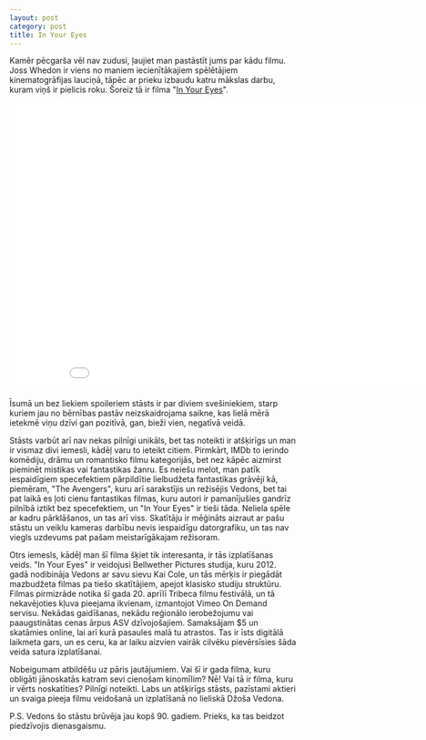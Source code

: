 ```yaml
---
layout: post
category: post
title: In Your Eyes
---
```


Kamēr pēcgarša vēl nav zudusi, ļaujiet man pastāstīt jums par kādu filmu. Joss Whedon ir viens no maniem iecienītākajiem spēlētājiem kinematogrāfijas lauciņā, tāpēc ar prieku izbaudu katru mākslas darbu, kuram viņš ir pielicis roku. Šoreiz tā ir filma "[In Your Eyes](https://vimeo.com/ondemand/inyoureyes "In Your Eyes")".

<iframe src="//player.vimeo.com/video/92368160?byline=0&amp;portrait=0&amp;color=993366" width="900" height="506" frameborder="0" webkitallowfullscreen mozallowfullscreen allowfullscreen></iframe>

Īsumā un bez liekiem spoileriem stāsts ir par diviem svešiniekiem, starp kuriem jau no bērnības pastāv neizskaidrojama saikne, kas lielā mērā ietekmē viņu dzīvi gan pozitīvā, gan, bieži vien, negatīvā veidā.

Stāsts varbūt arī nav nekas pilnīgi unikāls, bet tas noteikti ir atšķirīgs un man ir vismaz divi iemesli, kādēļ varu to ieteikt citiem. Pirmkārt, IMDb to ierindo komēdiju, drāmu un romantisko filmu kategorijās, bet nez kāpēc aizmirst pieminēt mistikas vai fantastikas žanru. Es neiešu melot, man patīk iespaidīgiem specefektiem pārpildītie lielbudžeta fantastikas grāvēji kā, piemēram, "The Avengers", kuru arī sarakstījis un režisējis Vedons, bet tai pat laikā es ļoti cienu fantastikas filmas, kuru autori ir pamanījušies gandrīz pilnībā iztikt bez specefektiem, un "In Your Eyes" ir tieši tāda. Neliela spēle ar kadru pārklāšanos, un tas arī viss. Skatītāju ir mēģināts aizraut ar pašu stāstu un veiklu kameras darbību nevis iespaidīgu datorgrafiku, un tas nav viegls uzdevums pat pašam meistarīgākajam režisoram.

Otrs iemesls, kādēļ man šī filma šķiet tik interesanta, ir tās izplatīšanas veids. "In Your Eyes" ir veidojusi Bellwether Pictures studija, kuru 2012. gadā nodibināja Vedons ar savu sievu Kai Cole, un tās mērķis ir piegādāt mazbudžeta filmas pa tiešo skatītājiem, apejot klasisko studiju struktūru. Filmas pirmizrāde notika šī gada 20. aprīlī Tribeca filmu festivālā, un tā nekavējoties kļuva pieejama ikvienam, izmantojot Vimeo On Demand servisu. Nekādas gaidīšanas, nekādu reģionālo ierobežojumu vai paaugstinātas cenas ārpus ASV dzīvojošajiem. Samaksājam $5 un skatāmies online, lai arī kurā pasaules malā tu atrastos. Tas ir īsts digitālā laikmeta gars, un es ceru, ka ar laiku aizvien vairāk cilvēku pievērsīsies šāda veida satura izplatīšanai.

Nobeigumam atbildēšu uz pāris jautājumiem. Vai šī ir gada filma, kuru obligāti jānoskatās katram sevi cienošam kinomīlim? Nē! Vai  tā ir filma, kuru ir vērts noskatīties? Pilnīgi noteikti. Labs un atšķirīgs stāsts, pazīstami aktieri un svaiga pieeja filmu veidošanā un izplatīšanā no lieliskā Džoša Vedona.

P.S. Vedons šo stāstu brūvēja jau kopš 90. gadiem. Prieks, ka tas beidzot piedzīvojis dienasgaismu.